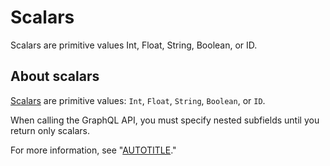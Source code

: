 # Scalars

Scalars are primitive values Int, Float, String, Boolean, or ID.

## About scalars

[Scalars](https://graphql.github.io/graphql-spec/June2018/#sec-Scalars) are primitive values: `Int`, `Float`, `String`, `Boolean`, or `ID`.

When calling the GraphQL API, you must specify nested subfields until you return only scalars.

For more information, see "[AUTOTITLE](/graphql/guides/introduction-to-graphql#field)."

